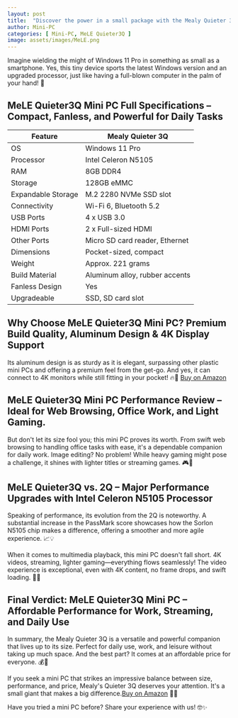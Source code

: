 ```yaml
---
layout: post
title:  "Discover the power in a small package with the Mealy Quieter 3Q and its evolution from the 2Q! 💻🚀"
author: Mini-PC
categories: [ Mini-PC, MeLE Quieter3Q ]
image: assets/images/MeLE.png
---
```


Imagine wielding the might of Windows 11 Pro in something as small as a smartphone. Yes, this tiny device sports the latest Windows version and an upgraded processor, just like having a full-blown computer in the palm of your hand! 🌟

## MeLE Quieter3Q Mini PC Full Specifications – Compact, Fanless, and Powerful for Daily Tasks

| Feature            | Mealy Quieter 3Q       |
|------------------- |----------------------- |
| OS                 | Windows 11 Pro         |
| Processor          | Intel Celeron N5105    |
| RAM                | 8GB DDR4               |
| Storage            | 128GB eMMC             |
| Expandable Storage | M.2 2280 NVMe SSD slot |
| Connectivity       | Wi-Fi 6, Bluetooth 5.2 |
| USB Ports          | 4 x USB 3.0            |
| HDMI Ports         | 2 x Full-sized HDMI    |
| Other Ports        | Micro SD card reader, Ethernet |
| Dimensions         | Pocket-sized, compact  |
| Weight             | Approx. 221 grams      |
| Build Material     | Aluminum alloy, rubber accents |
| Fanless Design     | Yes                    |
| Upgradeable        | SSD, SD card slot      |

## Why Choose MeLE Quieter3Q Mini PC? Premium Build Quality, Aluminum Design & 4K Display Support

Its aluminum design is as sturdy as it is elegant, surpassing other plastic mini PCs and offering a premium feel from the get-go. And yes, it can connect to 4K monitors while still fitting in your pocket! 🔥💼 [Buy on Amazon](https://amzn.to/3H3r2Sf)

## MeLE Quieter3Q Mini PC Performance Review – Ideal for Web Browsing, Office Work, and Light Gaming.

But don't let its size fool you; this mini PC proves its worth. From swift web browsing to handling office tasks with ease, it's a dependable companion for daily work. Image editing? No problem! While heavy gaming might pose a challenge, it shines with lighter titles or streaming games. 🎮💼

## MeLE Quieter3Q vs. 2Q – Major Performance Upgrades with Intel Celeron N5105 Processor

Speaking of performance, its evolution from the 2Q is noteworthy. A substantial increase in the PassMark score showcases how the Sorlon N5105 chip makes a difference, offering a smoother and more agile experience. 📈💡

When it comes to multimedia playback, this mini PC doesn't fall short. 4K videos, streaming, lighter gaming—everything flows seamlessly! The video experience is exceptional, even with 4K content, no frame drops, and swift loading. 🎥🚀

## Final Verdict: MeLE Quieter3Q Mini PC – Affordable Performance for Work, Streaming, and Daily Use

In summary, the Mealy Quieter 3Q is a versatile and powerful companion that lives up to its size. Perfect for daily use, work, and leisure without taking up much space. And the best part? It comes at an affordable price for everyone. 💰🌟

If you seek a mini PC that strikes an impressive balance between size, performance, and price, Mealy's Quieter 3Q deserves your attention. It's a small giant that makes a big difference.[Buy on Amazon](https://amzn.to/3H3r2Sf) 💪🌐

Have you tried a mini PC before? Share your experience with us! 🤓✨

















